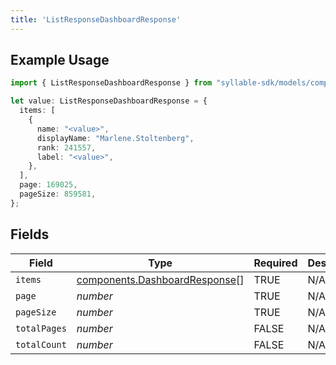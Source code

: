 ```yaml
---
title: 'ListResponseDashboardResponse'
---
```


## Example Usage

```typescript
import { ListResponseDashboardResponse } from "syllable-sdk/models/components";

let value: ListResponseDashboardResponse = {
  items: [
    {
      name: "<value>",
      displayName: "Marlene.Stoltenberg",
      rank: 241557,
      label: "<value>",
    },
  ],
  page: 169025,
  pageSize: 859581,
};
```

## Fields

| Field                                                                          | Type                                                                           | Required                                                                       | Description                                                                    |
| ------------------------------------------------------------------------------ | ------------------------------------------------------------------------------ | ------------------------------------------------------------------------------ | ------------------------------------------------------------------------------ |
| `items`                                                                        | [components.DashboardResponse](/sdk-docs/models/components/dashboardresponse)[] | TRUE                                                             | N/A                                                                            |
| `page`                                                                         | *number*                                                                       | TRUE                                                             | N/A                                                                            |
| `pageSize`                                                                     | *number*                                                                       | TRUE                                                             | N/A                                                                            |
| `totalPages`                                                                   | *number*                                                                       | FALSE                                                             | N/A                                                                            |
| `totalCount`                                                                   | *number*                                                                       | FALSE                                                             | N/A                                                                            |